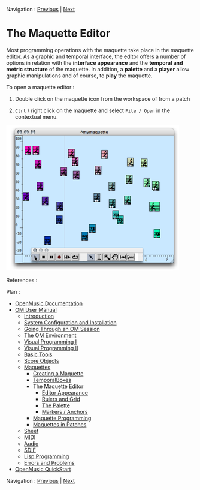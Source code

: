 Navigation : [Previous](InstancesValue "page
précédente\(Instances\)") | [Next](EditorAppearance "page
suivante\(Editor Appearance\)")

# The Maquette Editor

Most programming operations with the maquette take place in the maquette
editor. As a graphic and temporal interface, the editor offers a number of
options in relation with the  **interface appearance** and the  **temporal
and** **metric structure** of the maquette. In addition, a  **palette** and a
**player** allow graphic manipulations and of course, to  **play** the
maquette.

To open a maquette editor :

  1. Double click on the maquette icon from the workspace of from a patch

  2. `Ctrl` / right click on the maquette and select `File / Open` in the contextual menu. 

![](../res/play1.png)

References :

Plan :

  * [OpenMusic Documentation](OM-Documentation)
  * [OM User Manual](OM-User-Manual)
    * [Introduction](00-Sommaire)
    * [System Configuration and Installation](Installation)
    * [Going Through an OM Session](Goingthrough)
    * [The OM Environment](Environment)
    * [Visual Programming I](BasicVisualProgramming)
    * [Visual Programming II](AdvancedVisualProgramming)
    * [Basic Tools](BasicObjects)
    * [Score Objects](ScoreObjects)
    * [Maquettes](Maquettes)
      * [Creating a Maquette](Maquette)
      * [TemporalBoxes](TemporalBoxes)
      * The Maquette Editor
        * [Editor Appearance](EditorAppearance)
        * [Rulers and Grid](Grid%20and%20Rulers)
        * [The Palette](player)
        * [Markers / Anchors](Markers)
      * [Maquette Programming](Programming%20Maquette)
      * [Maquettes in Patches](Maquettes%20in%20Patches)
    * [Sheet](Sheet)
    * [MIDI](MIDI)
    * [Audio](Audio)
    * [SDIF](SDIF)
    * [Lisp Programming](Lisp)
    * [Errors and Problems](errors)
  * [OpenMusic QuickStart](QuickStart-Chapters)

Navigation : [Previous](InstancesValue "page
précédente\(Instances\)") | [Next](EditorAppearance "page
suivante\(Editor Appearance\)")

